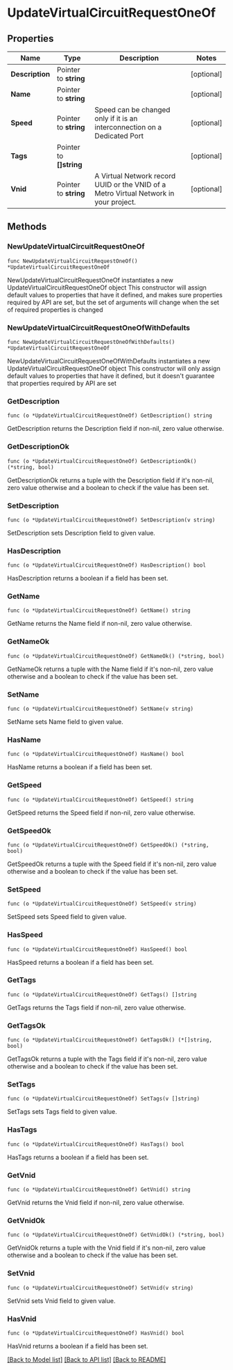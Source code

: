 # UpdateVirtualCircuitRequestOneOf

## Properties

Name | Type | Description | Notes
------------ | ------------- | ------------- | -------------
**Description** | Pointer to **string** |  | [optional] 
**Name** | Pointer to **string** |  | [optional] 
**Speed** | Pointer to **string** | Speed can be changed only if it is an interconnection on a Dedicated Port | [optional] 
**Tags** | Pointer to **[]string** |  | [optional] 
**Vnid** | Pointer to **string** | A Virtual Network record UUID or the VNID of a Metro Virtual Network in your project. | [optional] 

## Methods

### NewUpdateVirtualCircuitRequestOneOf

`func NewUpdateVirtualCircuitRequestOneOf() *UpdateVirtualCircuitRequestOneOf`

NewUpdateVirtualCircuitRequestOneOf instantiates a new UpdateVirtualCircuitRequestOneOf object
This constructor will assign default values to properties that have it defined,
and makes sure properties required by API are set, but the set of arguments
will change when the set of required properties is changed

### NewUpdateVirtualCircuitRequestOneOfWithDefaults

`func NewUpdateVirtualCircuitRequestOneOfWithDefaults() *UpdateVirtualCircuitRequestOneOf`

NewUpdateVirtualCircuitRequestOneOfWithDefaults instantiates a new UpdateVirtualCircuitRequestOneOf object
This constructor will only assign default values to properties that have it defined,
but it doesn't guarantee that properties required by API are set

### GetDescription

`func (o *UpdateVirtualCircuitRequestOneOf) GetDescription() string`

GetDescription returns the Description field if non-nil, zero value otherwise.

### GetDescriptionOk

`func (o *UpdateVirtualCircuitRequestOneOf) GetDescriptionOk() (*string, bool)`

GetDescriptionOk returns a tuple with the Description field if it's non-nil, zero value otherwise
and a boolean to check if the value has been set.

### SetDescription

`func (o *UpdateVirtualCircuitRequestOneOf) SetDescription(v string)`

SetDescription sets Description field to given value.

### HasDescription

`func (o *UpdateVirtualCircuitRequestOneOf) HasDescription() bool`

HasDescription returns a boolean if a field has been set.

### GetName

`func (o *UpdateVirtualCircuitRequestOneOf) GetName() string`

GetName returns the Name field if non-nil, zero value otherwise.

### GetNameOk

`func (o *UpdateVirtualCircuitRequestOneOf) GetNameOk() (*string, bool)`

GetNameOk returns a tuple with the Name field if it's non-nil, zero value otherwise
and a boolean to check if the value has been set.

### SetName

`func (o *UpdateVirtualCircuitRequestOneOf) SetName(v string)`

SetName sets Name field to given value.

### HasName

`func (o *UpdateVirtualCircuitRequestOneOf) HasName() bool`

HasName returns a boolean if a field has been set.

### GetSpeed

`func (o *UpdateVirtualCircuitRequestOneOf) GetSpeed() string`

GetSpeed returns the Speed field if non-nil, zero value otherwise.

### GetSpeedOk

`func (o *UpdateVirtualCircuitRequestOneOf) GetSpeedOk() (*string, bool)`

GetSpeedOk returns a tuple with the Speed field if it's non-nil, zero value otherwise
and a boolean to check if the value has been set.

### SetSpeed

`func (o *UpdateVirtualCircuitRequestOneOf) SetSpeed(v string)`

SetSpeed sets Speed field to given value.

### HasSpeed

`func (o *UpdateVirtualCircuitRequestOneOf) HasSpeed() bool`

HasSpeed returns a boolean if a field has been set.

### GetTags

`func (o *UpdateVirtualCircuitRequestOneOf) GetTags() []string`

GetTags returns the Tags field if non-nil, zero value otherwise.

### GetTagsOk

`func (o *UpdateVirtualCircuitRequestOneOf) GetTagsOk() (*[]string, bool)`

GetTagsOk returns a tuple with the Tags field if it's non-nil, zero value otherwise
and a boolean to check if the value has been set.

### SetTags

`func (o *UpdateVirtualCircuitRequestOneOf) SetTags(v []string)`

SetTags sets Tags field to given value.

### HasTags

`func (o *UpdateVirtualCircuitRequestOneOf) HasTags() bool`

HasTags returns a boolean if a field has been set.

### GetVnid

`func (o *UpdateVirtualCircuitRequestOneOf) GetVnid() string`

GetVnid returns the Vnid field if non-nil, zero value otherwise.

### GetVnidOk

`func (o *UpdateVirtualCircuitRequestOneOf) GetVnidOk() (*string, bool)`

GetVnidOk returns a tuple with the Vnid field if it's non-nil, zero value otherwise
and a boolean to check if the value has been set.

### SetVnid

`func (o *UpdateVirtualCircuitRequestOneOf) SetVnid(v string)`

SetVnid sets Vnid field to given value.

### HasVnid

`func (o *UpdateVirtualCircuitRequestOneOf) HasVnid() bool`

HasVnid returns a boolean if a field has been set.


[[Back to Model list]](../README.md#documentation-for-models) [[Back to API list]](../README.md#documentation-for-api-endpoints) [[Back to README]](../README.md)


